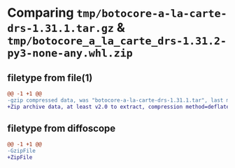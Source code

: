 # Comparing `tmp/botocore-a-la-carte-drs-1.31.1.tar.gz` & `tmp/botocore_a_la_carte_drs-1.31.2-py3-none-any.whl.zip`

## filetype from file(1)

```diff
@@ -1 +1 @@
-gzip compressed data, was "botocore-a-la-carte-drs-1.31.1.tar", last modified: Sat Jul  8 01:42:17 2023, max compression
+Zip archive data, at least v2.0 to extract, compression method=deflate
```

## filetype from diffoscope

```diff
@@ -1 +1 @@
-GzipFile
+ZipFile
```

